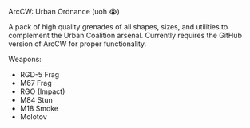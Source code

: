 ArcCW: Urban Ordnance (uoh :sob:)

A pack of high quality grenades of all shapes, sizes, and utilities to complement the Urban Coalition arsenal.
Currently requires the GitHub version of ArcCW for proper functionality.

Weapons:
* RGD-5 Frag
* M67 Frag
* RGO (Impact)
* M84 Stun
* M18 Smoke
* Molotov
 